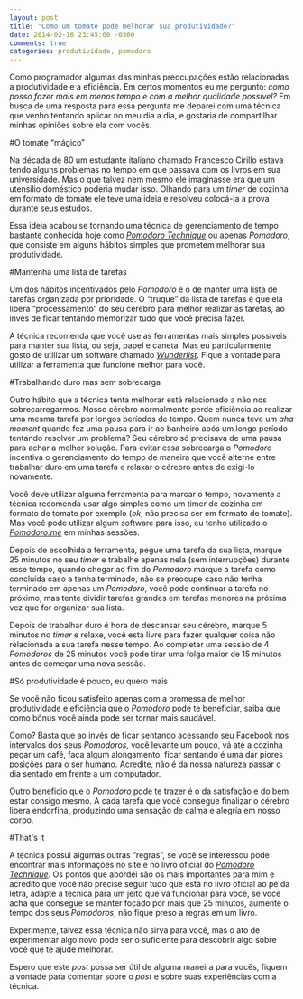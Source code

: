 ```yaml
---
layout: post
title: "Como um tomate pode melhorar sua produtividade?"
date: 2014-02-16 23:45:00 -0300
comments: true
categories: produtividade, pomodoro
---
```


Como programador algumas das minhas preocupações estão relacionadas a produtividade e a eficiência. Em certos momentos eu me pergunto: _como posso fazer mais em menos tempo e com a melhor qualidade possível?_ Em busca de uma resposta para essa pergunta me deparei com uma técnica que venho tentando aplicar no meu dia a dia, e gostaria de compartilhar minhas opiniões sobre ela com vocês.

<!--more-->

#O tomate “mágico”

Na década de 80 um estudante italiano chamado Francesco Cirillo estava tendo alguns problemas no tempo em que passava com os livros em sua universidade. Mas o que talvez nem mesmo ele imaginasse era que um utensilio doméstico poderia mudar isso. Olhando para um _timer_ de cozinha em formato de tomate ele teve uma ideia e resolveu colocá-la a prova durante seus estudos. 

Essa ideia acabou se tornando uma técnica de gerenciamento de tempo bastante conhecida hoje como [_Pomodoro Technique_](http://pomodorotechnique.com/) ou apenas _Pomodoro_, que consiste em alguns hábitos simples que prometem melhorar sua produtividade.

#Mantenha uma lista de tarefas

Um dos hábitos incentivados pelo _Pomodoro_ é o de manter uma lista de tarefas organizada por prioridade. O “truque” da lista de tarefas é que ela libera “processamento” do seu cérebro para melhor realizar as tarefas, ao invés de ficar tentando memorizar tudo que você precisa fazer.

A técnica recomenda que você use as ferramentas mais simples possíveis para manter sua lista, ou seja, papel e caneta. Mas eu particularmente gosto de utilizar um software chamado [_Wunderlist_](https://www.wunderlist.com/en/). Fique a vontade para utilizar a ferramenta que funcione melhor para você.

#Trabalhando duro mas sem sobrecarga

Outro hábito que a técnica tenta melhorar está relacionado a não nos sobrecarregarmos. Nosso cérebro normalmente perde eficiência ao realizar uma mesma tarefa por longos períodos de tempo. Quem nunca teve um _aha moment_ quando fez uma pausa para ir ao banheiro após um longo período tentando resolver um problema? Seu cérebro só precisava de uma pausa para achar a melhor solução. Para evitar essa sobrecarga o _Pomodoro_ incentiva o gerenciamento do tempo de maneira que você alterne entre trabalhar duro em uma tarefa e relaxar o cérebro antes de exigi-lo novamente.

Você deve utilizar alguma ferramenta para marcar o tempo, novamente a técnica recomenda usar algo simples como um timer de cozinha em formato de tomate por exemplo (_ok_, não precisa ser em formato de tomate). Mas você pode utilizar algum software para isso, eu tenho utilizado o [_Pomodoro.me_](http://www.pomodoro.me/) em minhas sessões.

Depois de escolhida a ferramenta, pegue uma tarefa da sua lista, marque 25 minutos no seu _timer_ e trabalhe apenas nela (sem interrupções) durante esse tempo, quando chegar ao fim do _Pomodoro_ marque a tarefa como concluída caso a tenha terminado, não se preocupe caso não tenha terminado em apenas um _Pomodoro_, você pode continuar a tarefa no próximo, mas tente dividir tarefas grandes em tarefas menores na próxima vez que for organizar sua lista.

Depois de trabalhar duro é hora de descansar seu cérebro, marque 5 minutos no _timer_ e relaxe, você está livre para fazer qualquer coisa não relacionada a sua tarefa nesse tempo. Ao completar uma sessão de 4 _Pomodoros_ de 25 minutos você pode tirar uma folga maior de 15 minutos antes de começar uma nova sessão.

#Só produtividade é pouco, eu quero mais

Se você não ficou satisfeito apenas com a promessa de melhor produtividade e eficiência que o _Pomodoro_ pode te beneficiar, saiba que como bônus você ainda pode ser tornar mais saudável.

Como? Basta que ao invés de ficar sentando acessando seu Facebook nos intervalos dos seus _Pomodoros_, você levante um pouco, vá até a cozinha pegar um café, faça algum alongamento, ficar sentando é uma dar piores posições para o ser humano. Acredite, não é da nossa natureza passar o dia sentado em frente a um computador.

Outro beneficio que o _Pomodoro_ pode te trazer é o da satisfação e do bem estar consigo mesmo. A cada tarefa que você consegue finalizar o cérebro libera endorfina, produzindo uma sensação de calma e alegria em nosso corpo.

#That's it

A técnica possui algumas outras “regras”, se você se interessou pode encontrar mais informações no site e no livro oficial do [_Pomodoro Technique_](http://pomodorotechnique.com/). Os pontos que abordei são os mais importantes para mim e acredito que você não precise seguir tudo que está no livro oficial ao pé da letra, adapte a técnica para um jeito que vá funcionar para você, se você acha que consegue se manter focado por mais que 25 minutos, aumente o tempo dos seus _Pomodoros_, não fique preso a regras em um livro.

Experimente, talvez essa técnica não sirva para você, mas o ato de experimentar algo novo pode ser o suficiente para descobrir algo sobre você que te ajude melhorar. 

Espero que este _post_ possa ser útil de alguma maneira para vocês, fiquem a vontade para comentar sobre o _post_ e sobre suas experiências com a técnica.